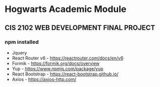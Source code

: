 # Hogwarts Academic Module
## CIS 2102 WEB DEVELOPMENT FINAL PROJECT
### npm installed
- Jquery
- React Router v6 - https://reactrouter.com/docs/en/v6
- Formik - https://formik.org/docs/overview
- Yup - https://www.npmjs.com/package/yup
- React Bootstrap - https://react-bootstrap.github.io/
- Axios - https://axios-http.com/
